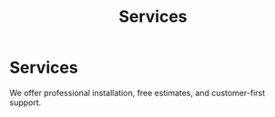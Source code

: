 ﻿---
layout: default
title: "Services"
permalink: /pages/services/
---
# Services
We offer professional installation, free estimates, and customer-first support.
